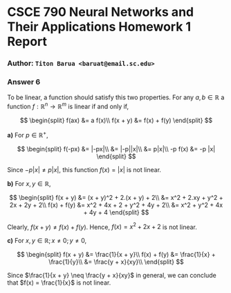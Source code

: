 # CSCE 790 Neural Networks and Their Applications Homework 1 Report

### Author: `Titon Barua <baruat@email.sc.edu>`


### Answer 6

To be linear, a function should satisfy this two properties. For any $a,b \in \mathbb{R}$ a function $f: \mathbb{R}^n \rightarrow \mathbb{R}^m$ is linear if and only if,

$$
\begin{split}
f(ax) &= a f(x)\\
f(x + y) &= f(x) + f(y)
\end{split}
$$

**a)** For $p \in \mathbb{R}^+$,

$$
\begin{split}
f(-px) &= |-px|\\
       &= |-p||x|\\
       &= p|x|\\
-p f(x) &= -p |x|
\end{split}
$$

Since $-p|x| \neq p|x|$, this function $f(x) = |x|$ is not linear.


**b)** For $x, y \in \mathbb{R}$,

$$
\begin{split}
f(x + y) &= (x + y)^2 + 2.(x + y) + 2\\
         &= x^2 + 2.xy + y^2 + 2x + 2y + 2\\
f(x) + f(y) &= x^2 + 4x + 2 + y^2 + 4y + 2\\
            &= x^2 + y^2 + 4x + 4y + 4
\end{split}
$$

Clearly, $f(x + y) \neq f(x) + f(y)$. Hence, $f(x) = x^2 + 2x + 2$ is not linear.


**c)** For $x, y \in \mathbb{R}; x \neq 0 ; y \neq 0$,

$$
\begin{split}
f(x + y) &= \frac{1}{x + y}\\
f(x) + f(y) &= \frac{1}{x} + \frac{1}{y}\\
            &= \frac{y + x}{xy}\\
\end{split}
$$

Since $\frac{1}{x + y} \neq \frac{y + x}{xy}$ in general, we can conclude that $f(x) = \frac{1}{x}$ is not linear.
